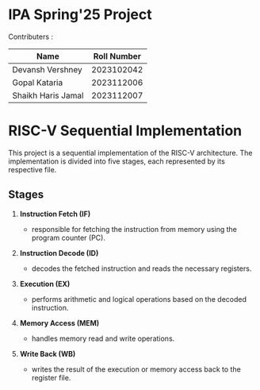 # IPA Spring'25 Project 

Contributers : 

| Name               | Roll Number |
| ------------------ | ----------- |
| Devansh Vershney   | 2023102042  |
| Gopal Kataria      | 2023112006  |
| Shaikh Haris Jamal | 2023112007  |

# RISC-V Sequential Implementation

This project is a sequential implementation of the RISC-V architecture. The implementation is divided into five stages, each represented by its respective file.

## Stages

1. **Instruction Fetch (IF)**
    - responsible for fetching the instruction from memory using the program counter (PC).

2. **Instruction Decode (ID)**
    - decodes the fetched instruction and reads the necessary registers.

3. **Execution (EX)**
    - performs arithmetic and logical operations based on the decoded instruction.

4. **Memory Access (MEM)**
    - handles memory read and write operations.

5. **Write Back (WB)**
    - writes the result of the execution or memory access back to the register file.

